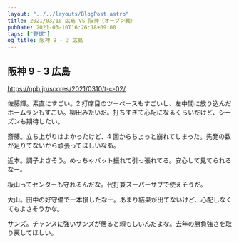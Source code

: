 ```yaml
---
layout: "../../layouts/BlogPost.astro"
title: 2021/03/10 広島 VS 阪神（オープン戦）
pubDate: 2021-03-10T16:26:18+09:00
tags: ["野球"]
og_title: 阪神 9 - 3 広島
---
```


## 阪神 9 - 3 広島

https://npb.jp/scores/2021/0310/t-c-02/

佐藤輝。素直にすごい。2 打席目のツーベースもすごいし、左中間に放り込んだホームランもすごい。柳田みたいだ。打ちすぎて心配になるくらいだけど、シーズンも期待したい。

斎藤。立ち上がりはよかったけど、4 回からちょっと崩れてしまった。先発の数が足りてないから頑張ってほしいなあ。

近本。調子よさそう。めっちゃバット振れて引っ張れてる。安心して見てられるなー。

板山ってセンターも守れるんだな。代打兼スーパーサブで使えそうだ。

大山。田中の好守備で一本損したなー。あまり結果が出てないけど、心配しなくてもよさそうかな。

サンズ。チャンスに強いサンズが居ると頼もしいんだよな。去年の勝負強さを取り戻してほしい。
